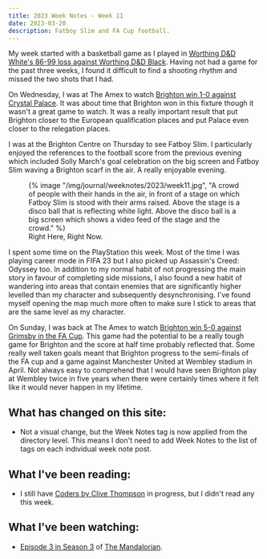 ```yaml
---
title: 2023 Week Notes - Week 11
date: 2023-03-20
description: Fatboy Slim and FA Cup football.
---
```


My week started with a basketball game as I played in [Worthing D&D White's 86-99 loss against Worthing D&D Black](https://www.basketballsussex.co.uk/match/33593499.html). Having not had a game for the past three weeks, I found it difficult to find a shooting rhythm and missed the two shots that I had.

On Wednesday, I was at The Amex to watch [Brighton win 1-0 against Crystal Palace](https://www.brightonandhovealbion.com/news/3111017/super-solly-sinks-palace-as-albion-march-on). It was about time that Brighton won in this fixture though it wasn't a great game to watch. It was a really important result that put Brighton closer to the European qualification places and put Palace even closer to the relegation places.

I was at the Brighton Centre on Thursday to see Fatboy Slim. I particularly enjoyed the references to the football score from the previous evening which included Solly March's goal celebration on the big screen and Fatboy Slim waving a Brighton scarf in the air. A really enjoyable evening.

<figure>
  {% image "/img/journal/weeknotes/2023/week11.jpg", "A crowd of people with their hands in the air, in front of a stage on which Fatboy Slim is stood with their arms raised. Above the stage is a disco ball that is reflecting white light. Above the disco ball is a big screen which shows a video feed of the stage and the crowd." %}
  <figcaption>Right Here, Right Now.</figcaption>
</figure>


I spent some time on the PlayStation this week. Most of the time I was playing career mode in FIFA 23 but I also picked up Assassin's Creed: Odyssey too. In addition to my normal habit of not progressing the main story in favour of completing side missions, I also found a new habit of wandering into areas that contain enemies that are significantly higher levelled than my character and subsequently desynchronising. I've found myself opening the map much more often to make sure I stick to areas that are the same level as my character.

On Sunday, I was back at The Amex to watch [Brighton win 5-0 against Grimsby in the FA Cup](https://www.brightonandhovealbion.com/news/3116523/wembley-next-as-albion-cruise-into-fa-cup-semi-finals). This game had the potential to be a really tough game for Brighton and the score at half time probably reflected that. Some really well taken goals meant that Brighton progress to the semi-finals of the FA cup and a game against Manchester United at Wembley stadium in April. Not always easy to comprehend that I would have seen Brighton play at Wembley twice in five years when there were certainly times where it felt like it would never happen in my lifetime.

## What has changed on this site:

- Not a visual change, but the Week Notes tag is now applied from the directory level. This means I don't need to add Week Notes to the list of tags on each individual week note post.

## What I've been reading:

- I still have [Coders by Clive Thompson](/reading/#currentlyReading) in progress, but I didn't read any this week.

## What I've been watching:

- [Episode 3 in Season 3](https://www.themoviedb.org/tv/82856-the-mandalorian/season/3/episode/3) of [The Mandalorian](https://www.themoviedb.org/tv/82856-the-mandalorian).
